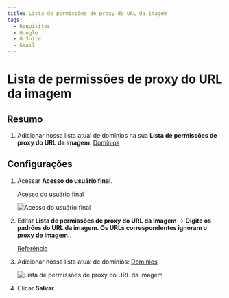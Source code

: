 ```yaml
---
title: Lista de permissões de proxy do URL da imagem
tags:
  - Requisitos
  - Google
  - G Suite
  - Gmail
---
```

# Lista de permissões de proxy do URL da imagem

## Resumo

1. Adicionar nossa lista atual de domínios na sua **Lista de permissões de proxy do URL da imagem**: [Domínios](../domains.html#separado-por-linhas)

## Configurações

1. Acessar **Acesso do usuário final**.

   [Acesso do usuário final](https://admin.google.com/u/0/ac/apps/gmail/enduseraccess)

   ![Acesso do usuário final](https://cdn.phishx.io/phishx-docs/images/google_admin_03.webp)

2. Editar **Lista de permissões de proxy do URL da imagem** -> **Digite os padrões do URL da imagem. Os URLs correspondentes ignoram o proxy de imagem.**.

   [Referência](https://support.google.com/a/answer/3299041)

3. Adicionar nossa lista atual de domínios: [Domínios](../domains.html#separado-por-linhas)

   ![Lista de permissões de proxy do URL da imagem](https://cdn.phishx.io/phishx-docs/images/google_admin_04.webp)

4. Clicar **Salvar**.
